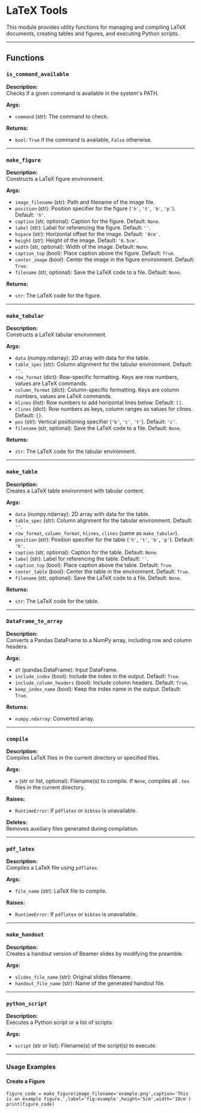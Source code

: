 # LaTeX Tools

This module provides utility functions for managing and compiling LaTeX documents, creating tables and figures, and executing Python scripts.

---

## Functions

### `is_command_available`
**Description:**  
Checks if a given command is available in the system's PATH.

**Args:**
- `command` (str): The command to check.

**Returns:**
- `bool`: `True` if the command is available, `False` otherwise.

---

### `make_figure`
**Description:**  
Constructs a LaTeX figure environment.

**Args:**
- `image_filename` (str): Path and filename of the image file.
- `position` (str): Position specifier for the figure (`'h'`, `'t'`, `'b'`, `'p'`). Default: `'h'`.
- `caption` (str, optional): Caption for the figure. Default: `None`.
- `label` (str): Label for referencing the figure. Default: `''`.
- `hspace` (str): Horizontal offset for the image. Default: `'0cm'`.
- `height` (str): Height of the image. Default: `'6.5cm'`.
- `width` (str, optional): Width of the image. Default: `None`.
- `caption_top` (bool): Place caption above the figure. Default: `True`.
- `center_image` (bool): Center the image in the figure environment. Default: `True`.
- `filename` (str, optional): Save the LaTeX code to a file. Default: `None`.

**Returns:**
- `str`: The LaTeX code for the figure.

---

### `make_tabular`
**Description:**  
Constructs a LaTeX tabular environment.

**Args:**
- `data` (numpy.ndarray): 2D array with data for the table.
- `table_spec` (str): Column alignment for the tabular environment. Default: `''`.
- `row_format` (dict): Row-specific formatting. Keys are row numbers, values are LaTeX commands.
- `column_format` (dict): Column-specific formatting. Keys are column numbers, values are LaTeX commands.
- `hlines` (list): Row numbers to add horizontal lines below. Default: `[]`.
- `clines` (dict): Row numbers as keys, column ranges as values for clines. Default: `{}`.
- `pos` (str): Vertical positioning specifier (`'b'`, `'c'`, `'t'`). Default: `'c'`.
- `filename` (str, optional): Save the LaTeX code to a file. Default: `None`.

**Returns:**
- `str`: The LaTeX code for the tabular environment.

---

### `make_table`
**Description:**  
Creates a LaTeX table environment with tabular content.

**Args:**
- `data` (numpy.ndarray): 2D array with data for the table.
- `table_spec` (str): Column alignment for the tabular environment. Default: `''`.
- `row_format`, `column_format`, `hlines`, `clines` (same as `make_tabular`).
- `position` (str): Position specifier for the table (`'h'`, `'t'`, `'b'`, `'p'`). Default: `'h'`.
- `caption` (str, optional): Caption for the table. Default: `None`.
- `label` (str): Label for referencing the table. Default: `''`.
- `caption_top` (bool): Place caption above the table. Default: `True`.
- `center_table` (bool): Center the table in the environment. Default: `True`.
- `filename` (str, optional): Save the LaTeX code to a file. Default: `None`.

**Returns:**
- `str`: The LaTeX code for the table.

---

### `DataFrame_to_array`
**Description:**  
Converts a Pandas DataFrame to a NumPy array, including row and column headers.

**Args:**
- `df` (pandas.DataFrame): Input DataFrame.
- `include_index` (bool): Include the index in the output. Default: `True`.
- `include_column_headers` (bool): Include column headers. Default: `True`.
- `keep_index_name` (bool): Keep the index name in the output. Default: `True`.

**Returns:**
- `numpy.ndarray`: Converted array.

---

### `compile`
**Description:**  
Compiles LaTeX files in the current directory or specified files.

**Args:**
- `x` (str or list, optional): Filename(s) to compile. If `None`, compiles all `.tex` files in the current directory.

**Raises:**
- `RuntimeError`: If `pdflatex` or `bibtex` is unavailable.

**Deletes:**  
Removes auxiliary files generated during compilation.

---

### `pdf_latex`
**Description:**  
Compiles a LaTeX file using `pdflatex`.

**Args:**
- `file_name` (str): LaTeX file to compile.

**Raises:**
- `RuntimeError`: If `pdflatex` or `bibtex` is unavailable.

---

### `make_handout`
**Description:**  
Creates a handout version of Beamer slides by modifying the preamble.

**Args:**
- `slides_file_name` (str): Original slides filename.
- `handout_file_name` (str): Name of the generated handout file.

---

### `python_script`
**Description:**  
Executes a Python script or a list of scripts.

**Args:**
- `script` (str or list): Filename(s) of the script(s) to execute.

---

### Usage Examples

#### Create a Figure

   ```figure_code = make_figure(image_filename='example.png',caption='This is an example figure.',label='fig:example',height='5cm',width='10cm')```
   ```print(figure_code)```